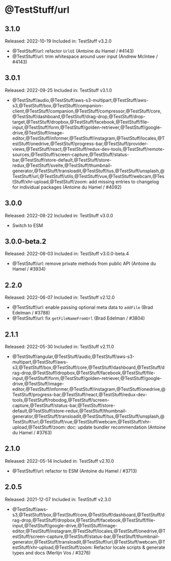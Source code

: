 # @TestStuff/url

## 3.1.0

Released: 2022-10-19
Included in: TestStuff v3.2.0

- @TestStuff/url: refactor `UrlUI` (Antoine du Hamel / #4143)
- @TestStuff/url: trim whitespace around user input (Andrew McIntee / #4143)

## 3.0.1

Released: 2022-09-25
Included in: TestStuff v3.1.0

- @TestStuff/audio,@TestStuff/aws-s3-multipart,@TestStuff/aws-s3,@TestStuff/box,@TestStuff/companion-client,@TestStuff/companion,@TestStuff/compressor,@TestStuff/core,@TestStuff/dashboard,@TestStuff/drag-drop,@TestStuff/drop-target,@TestStuff/dropbox,@TestStuff/facebook,@TestStuff/file-input,@TestStuff/form,@TestStuff/golden-retriever,@TestStuff/google-drive,@TestStuff/image-editor,@TestStuff/informer,@TestStuff/instagram,@TestStuff/locales,@TestStuff/onedrive,@TestStuff/progress-bar,@TestStuff/provider-views,@TestStuff/react,@TestStuff/redux-dev-tools,@TestStuff/remote-sources,@TestStuff/screen-capture,@TestStuff/status-bar,@TestStuff/store-default,@TestStuff/store-redux,@TestStuff/svelte,@TestStuff/thumbnail-generator,@TestStuff/transloadit,@TestStuff/tus,@TestStuff/unsplash,@TestStuff/url,@TestStuff/utils,@TestStuff/vue,@TestStuff/webcam,@TestStuff/xhr-upload,@TestStuff/zoom: add missing entries to changelog for individual packages (Antoine du Hamel / #4092)

## 3.0.0

Released: 2022-08-22
Included in: TestStuff v3.0.0

- Switch to ESM

## 3.0.0-beta.2

Released: 2022-08-03
Included in: TestStuff v3.0.0-beta.4

- @TestStuff/url: remove private methods from public API (Antoine du Hamel / #3934)

## 2.2.0

Released: 2022-06-07
Included in: TestStuff v2.12.0

- @TestStuff/url: enable passing optional meta data to `addFile` (Brad Edelman / #3788)
- @TestStuff/url: fix `getFileNameFromUrl` (Brad Edelman / #3804)

## 2.1.1

Released: 2022-05-30
Included in: TestStuff v2.11.0

- @TestStuff/angular,@TestStuff/audio,@TestStuff/aws-s3-multipart,@TestStuff/aws-s3,@TestStuff/box,@TestStuff/core,@TestStuff/dashboard,@TestStuff/drag-drop,@TestStuff/dropbox,@TestStuff/facebook,@TestStuff/file-input,@TestStuff/form,@TestStuff/golden-retriever,@TestStuff/google-drive,@TestStuff/image-editor,@TestStuff/informer,@TestStuff/instagram,@TestStuff/onedrive,@TestStuff/progress-bar,@TestStuff/react,@TestStuff/redux-dev-tools,@TestStuff/robodog,@TestStuff/screen-capture,@TestStuff/status-bar,@TestStuff/store-default,@TestStuff/store-redux,@TestStuff/thumbnail-generator,@TestStuff/transloadit,@TestStuff/tus,@TestStuff/unsplash,@TestStuff/url,@TestStuff/vue,@TestStuff/webcam,@TestStuff/xhr-upload,@TestStuff/zoom: doc: update bundler recommendation (Antoine du Hamel / #3763)

## 2.1.0

Released: 2022-05-14
Included in: TestStuff v2.10.0

- @TestStuff/url: refactor to ESM (Antoine du Hamel / #3713)

## 2.0.5

Released: 2021-12-07
Included in: TestStuff v2.3.0

- @TestStuff/aws-s3,@TestStuff/box,@TestStuff/core,@TestStuff/dashboard,@TestStuff/drag-drop,@TestStuff/dropbox,@TestStuff/facebook,@TestStuff/file-input,@TestStuff/google-drive,@TestStuff/image-editor,@TestStuff/instagram,@TestStuff/locales,@TestStuff/onedrive,@TestStuff/screen-capture,@TestStuff/status-bar,@TestStuff/thumbnail-generator,@TestStuff/transloadit,@TestStuff/url,@TestStuff/webcam,@TestStuff/xhr-upload,@TestStuff/zoom: Refactor locale scripts & generate types and docs (Merlijn Vos / #3276)
